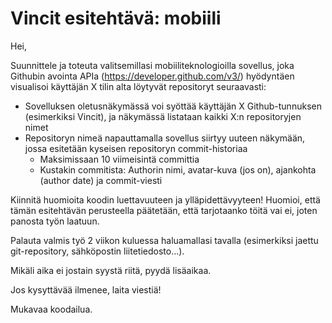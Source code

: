# Vincit esitehtävä: mobiili

Hei,

Suunnittele ja toteuta valitsemillasi mobiiliteknologioilla sovellus, joka Githubin avointa APIa (https://developer.github.com/v3/) hyödyntäen visualisoi käyttäjän X tilin alta löytyvät repositoryt seuraavasti:

- Sovelluksen oletusnäkymässä voi syöttää käyttäjän X Github-tunnuksen (esimerkiksi Vincit), ja näkymässä listataan kaikki X:n repositoryjen nimet
- Repositoryn nimeä napauttamalla sovellus siirtyy uuteen näkymään, jossa esitetään kyseisen repositoryn commit-historiaa
  - Maksimissaan 10 viimeisintä committia
  - Kustakin commitista: Authorin nimi, avatar-kuva (jos on), ajankohta (author date) ja commit-viesti

Kiinnitä huomioita koodin luettavuuteen ja ylläpidettävyyteen! Huomioi, että tämän esitehtävän perusteella päätetään, että tarjotaanko töitä vai ei, joten panosta työn laatuun.

Palauta valmis työ 2 viikon kuluessa haluamallasi tavalla (esimerkiksi jaettu git-repository, sähköpostin liitetiedosto...).

Mikäli aika ei jostain syystä riitä, pyydä lisäaikaa.

Jos kysyttävää ilmenee, laita viestiä!

Mukavaa koodailua.
